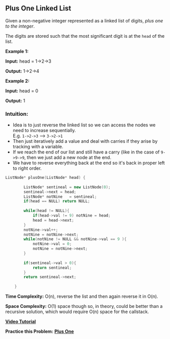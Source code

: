 
## Plus One Linked List
Given a non-negative integer represented as a linked list of digits,  _plus one to the integer_.
 
The digits are stored such that the most significant digit is at the  `head`  of the list.
 
**Example 1:**
 
**Input:** head = 1->2->3
 
**Output:** 1->2->4
 
 
**Example 2:** 
 
**Input:** head = 0
 
**Output:** 1
### Intuition:
 
* Idea is to just reverse the linked list so we can access the nodes we need to increase sequentially.  
E.g. `1->2->3` --> `3->2->1` 
* Then just iteratively add a value and deal with carries if they arise by tracking with a variable.  
* If we reach the end of our list and still have a carry (like in the case of `9->9->9`, then we just add a new node at the end.  
* We have to reverse everything back at the end so it's back in proper left to right order.
 
```c++
ListNode* plusOne(ListNode* head) {
        
        ListNode* sentineal = new ListNode(0);
        sentineal->next = head;
        ListNode* notNine   = sentineal;
        if(head == NULL) return NULL;
        
        while(head != NULL){
            if(head->val != 9) notNine = head;
            head = head->next;
        }
        notNine->val++;
        notNine = notNine->next;
        while(notNine != NULL && notNine->val == 9 ){
            notNine->val = 0;
            notNine = notNine->next;
        }
        
        if(sentineal->val > 0){
            return sentineal;
        }
        return sentineal->next;
        
    }
```
 
**Time Complexity:** O(n), reverse the list and then again reverse it in O(n). 
 
**Space Complexity:** O(1) space though so, in theory, could be better than a recursive solution, which would require O(n) space for the callstack.
 
**[Video Tutorial](https://www.youtube.com/watch?v=utc8bwTDjLk)** 
 
**Practice this Problem:** [**Plus One**](https://leetcode.com/problems/plus-one-linked-list/)
